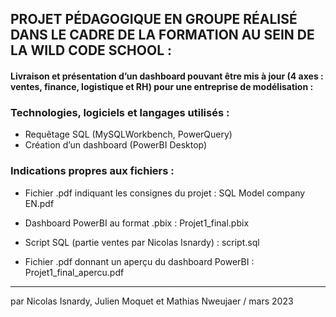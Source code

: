 ## PROJET PÉDAGOGIQUE EN GROUPE RÉALISÉ DANS LE CADRE DE LA FORMATION AU SEIN DE LA WILD CODE SCHOOL : 
#### Livraison et présentation d’un dashboard pouvant être mis à jour  (4 axes : ventes, finance, logistique et RH) pour une entreprise de modélisation :
### Technologies, logiciels et langages utilisés : 
- Requêtage SQL (MySQLWorkbench, PowerQuery)
- Création d’un dashboard (PowerBI Desktop)

### Indications propres aux fichiers : 
- Fichier .pdf indiquant les consignes du projet : SQL Model company EN.pdf

- Dashboard PowerBI au format .pbix : Projet1_final.pbix

- Script SQL (partie ventes par Nicolas Isnardy) : script.sql 

- Fichier .pdf donnant un aperçu du dashboard PowerBI : Projet1_final_apercu.pdf


-------------------------------------------
par Nicolas Isnardy, Julien Moquet et Mathias Nweujaer / mars 2023

